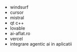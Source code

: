 
- windsurf
- cursor
- mistral
- qt c++
- lovable
- ai-aflat.ro
- vercel
- integrare agentic ai in aplicatii